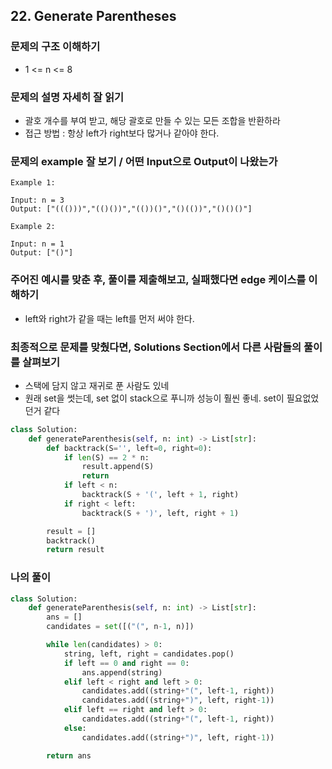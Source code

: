 ## 22. Generate Parentheses

### 문제의 구조 이해하기
- 1 <= n <= 8

### 문제의 설명 자세히 잘 읽기
- 괄호 개수를 부여 받고, 해당 괄호로 만들 수 있는 모든 조합을 반환하라
- 접근 방법 : 항상 left가 right보다 많거나 같아야 한다.

### 문제의 example 잘 보기 / 어떤 Input으로 Output이 나왔는가
```text
Example 1:

Input: n = 3
Output: ["((()))","(()())","(())()","()(())","()()()"]

Example 2:

Input: n = 1
Output: ["()"]
```

### 주어진 예시를 맞춘 후, 풀이를 제출해보고, 실패했다면 edge 케이스를 이해하기
- left와 right가 같을 때는 left를 먼저 써야 한다.


### 최종적으로 문제를 맞췄다면, Solutions Section에서 다른 사람들의 풀이를 살펴보기
- 스택에 담지 않고 재귀로 푼 사람도 있네
- 원래 set을 썻는데, set 없이 stack으로 푸니까 성능이 훨씬 좋네. set이 필요없었던거 같다
```python
class Solution:
    def generateParenthesis(self, n: int) -> List[str]:
        def backtrack(S='', left=0, right=0):
            if len(S) == 2 * n:
                result.append(S)
                return
            if left < n:
                backtrack(S + '(', left + 1, right)
            if right < left:
                backtrack(S + ')', left, right + 1)

        result = []
        backtrack()
        return result
```
            

### 나의 풀이
```python
class Solution:
    def generateParenthesis(self, n: int) -> List[str]:
        ans = []
        candidates = set([("(", n-1, n)])

        while len(candidates) > 0:
            string, left, right = candidates.pop()
            if left == 0 and right == 0:
                ans.append(string)
            elif left < right and left > 0:
                candidates.add((string+"(", left-1, right))
                candidates.add((string+")", left, right-1))
            elif left == right and left > 0:
                candidates.add((string+"(", left-1, right))
            else:
                candidates.add((string+")", left, right-1))

        return ans
```